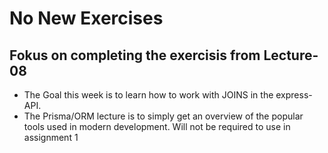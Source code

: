 # No New Exercises

## Fokus on completing the exercisis from Lecture-08
- The Goal this week is to learn how to work with JOINS in the express-API.
- The Prisma/ORM lecture is to simply get an overview of the popular tools used in modern development. Will not be required to use in assignment 1

 